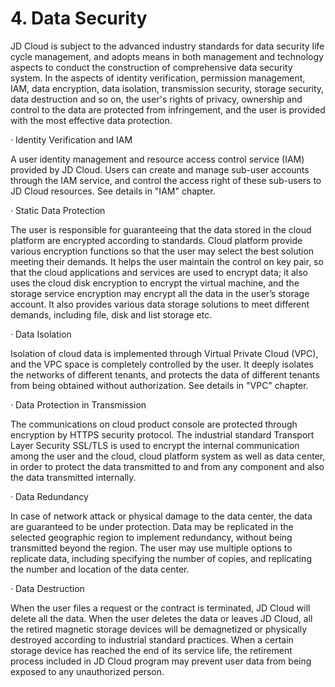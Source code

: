 # 4. Data Security

JD Cloud is subject to the advanced industry standards for data security life cycle management, and adopts means in both management and technology aspects to conduct the construction of comprehensive data security system. In the aspects of identity verification, permission management, IAM, data encryption, data isolation, transmission security, storage security, data destruction and so on, the user's rights of privacy, ownership and control to the data are protected from infringement, and the user is provided with the most effective data protection.

· Identity Verification and IAM

A user identity management and resource access control service (IAM) provided by JD Cloud. Users can create and manage sub-user accounts through the IAM service, and control the access right of these sub-users to JD Cloud resources. See details in "IAM" chapter.

· Static Data Protection

The user is responsible for guaranteeing that the data stored in the cloud platform are encrypted according to standards. Cloud platform provide various encryption functions so that the user may select the best solution meeting their demands. It helps the user maintain the control on key pair, so that the cloud applications and services are used to encrypt data; it also uses the cloud disk encryption to encrypt the virtual machine, and the storage service encryption may encrypt all the data in the user’s storage account. It also provides various data storage solutions to meet different demands, including file, disk and list storage etc.

· Data Isolation

Isolation of cloud data is implemented through Virtual Private Cloud (VPC), and the VPC space is completely controlled by the user. It deeply isolates the networks of different tenants, and protects the data of different tenants from being obtained without authorization. See details in "VPC" chapter.

· Data Protection in Transmission

The communications on cloud product console are protected through encryption by HTTPS security protocol. The industrial standard Transport Layer Security SSL/TLS is used to encrypt the internal communication among the user and the cloud, cloud platform system as well as data center, in order to protect the data transmitted to and from any component and also the data transmitted internally.

· Data Redundancy

In case of network attack or physical damage to the data center, the data are guaranteed to be under protection. Data may be replicated in the selected geographic region to implement redundancy, without being transmitted beyond the region. The user may use multiple options to replicate data, including specifying the number of copies, and replicating the number and location of the data center.

· Data Destruction

When the user files a request or the contract is terminated, JD Cloud will delete all the data. When the user deletes the data or leaves JD Cloud, all the retired magnetic storage devices will be demagnetized or physically destroyed according to industrial standard practices. When a certain storage device has reached the end of its service life, the retirement process included in JD Cloud program may prevent user data from being exposed to any unauthorized person.
